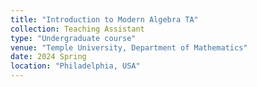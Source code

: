 ```yaml
---
title: "Introduction to Modern Algebra TA"
collection: Teaching Assistant
type: "Undergraduate course"
venue: "Temple University, Department of Mathematics"
date: 2024 Spring
location: "Philadelphia, USA"
---
```


